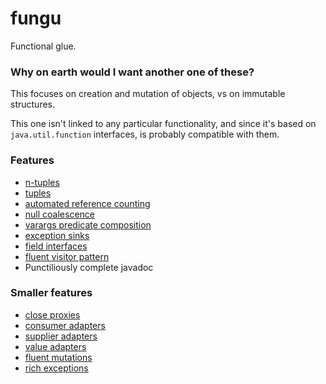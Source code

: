 # fungu

Functional glue.

### Why on earth would I want another one of these?
This focuses on creation and mutation of objects, vs on immutable structures.

This one isn't linked to any particular functionality,
and since it's based on `java.util.function` interfaces,
is probably compatible with them.

### Features
* [n-tuples](/src/main/java/net/zethmayr/fungu/hypothetical/Nuple.java)
* [tuples](/src/main/java/net/zethmayr/fungu/Fork.java)
* [automated reference counting](/src/main/java/net/zethmayr/fungu/arc/package-info.java)
* [null coalescence](/src/main/java/net/zethmayr/fungu/CoalescenceHelper.java)
* [varargs predicate composition](/src/main/java/net/zethmayr/fungu/PredicateFactory.java)
* [exception sinks](/src/main/java/net/zethmayr/fungu/throwing/package-info.java)
* [field interfaces](/src/main/java/net/zethmayr/fungu/fields/package-info.java)
* [fluent visitor pattern](/src/main/java/net/zethmayr/fungu/UponHelper.java)
* Punctiliously complete javadoc

### Smaller features
* [close proxies](/src/main/java/net/zethmayr/fungu/CloseableFactory.java)
* [consumer adapters](/src/main/java/net/zethmayr/fungu/ConsumerFactory.java)
* [supplier adapters](/src/main/java/net/zethmayr/fungu/core/SupplierFactory.java)
* [value adapters](/src/main/java/net/zethmayr/fungu/core/ValueFactory.java)
* [fluent mutations](/src/main/java/net/zethmayr/fungu/Modifiable.java)
* [rich exceptions](/src/main/java/net/zethmayr/fungu/core/ExceptionFactory.java)
